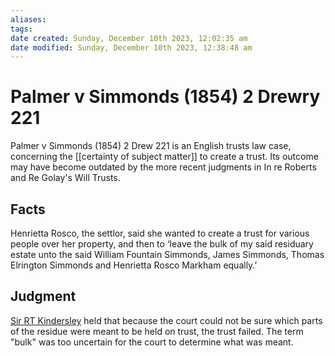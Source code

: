 ```yaml
---
aliases: 
tags: 
date created: Sunday, December 10th 2023, 12:02:35 am
date modified: Sunday, December 10th 2023, 12:38:48 am
---
```


# Palmer v Simmonds (1854) 2 Drewry 221

Palmer v Simmonds (1854) 2 Drew 221 is an English trusts law case, concerning the [[certainty of subject matter]] to create a trust. Its outcome may have become outdated by the more recent judgments in In re Roberts and Re Golay's Will Trusts.

## Facts

Henrietta Rosco, the settlor, said she wanted to create a trust for various people over her property, and then to ‘leave the bulk of my said residuary estate unto the said William Fountain Simmonds, James Simmonds, Thomas Elrington Simmonds and Henrietta Rosco Markham equally.’

## Judgment

[Sir RT Kindersley](https://en.wikipedia.org/wiki/Richard_Torin_Kindersley "Richard Torin Kindersley") held that because the court could not be sure which parts of the residue were meant to be held on trust, the trust failed. The term "bulk" was too uncertain for the court to determine what was meant.
